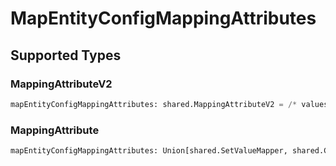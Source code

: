 # MapEntityConfigMappingAttributes


## Supported Types

### MappingAttributeV2

```python
mapEntityConfigMappingAttributes: shared.MappingAttributeV2 = /* values here */
```

### MappingAttribute

```python
mapEntityConfigMappingAttributes: Union[shared.SetValueMapper, shared.CopyValueMapper, shared.AppendValueMapper] = /* values here */
```

